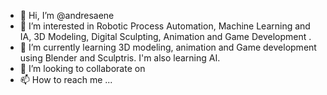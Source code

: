 - 👋 Hi, I’m @andresaene
- 👀 I’m interested in Robotic Process Automation, Machine Learning and IA, 3D Modeling, Digital Sculpting, Animation and Game Development .
- 🌱 I’m currently learning 3D modeling, animation and Game development using Blender and Sculptris. I'm also learning AI. 
- 💞️ I’m looking to collaborate on 
- 📫 How to reach me ...

<!---
andresaene/andresaene is a ✨ special ✨ repository because its `README.md` (this file) appears on your GitHub profile.
You can click the Preview link to take a look at your changes.
--->
